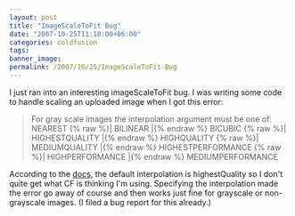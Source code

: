 ```yaml
---
layout: post
title: "ImageScaleToFit Bug"
date: "2007-10-25T11:10:00+06:00"
categories: coldfusion 
tags: 
banner_image: 
permalink: /2007/10/25/ImageScaleToFit-Bug
---
```


I just ran into an interesting imageScaleToFit bug. I was writing some code to handle scaling an uploaded image when I got this error:

<blockquote>
For gray scale images the interpolation argument must be one of: NEAREST {% raw %}| BILINEAR |{% endraw %} BICUBIC {% raw %}| HIGHESTQUALITY |{% endraw %} HIGHQUALITY {% raw %}| MEDIUMQUALITY |{% endraw %} HIGHESTPERFORMANCE {% raw %}| HIGHPERFORMANCE |{% endraw %} MEDIUMPERFORMANCE
</blockquote>

According to the <a href="http://www.cfquickdocs.com/cf8/?getDoc=ImageScaleToFit">docs</a>, the default interpolation is highestQuality so I don't quite get what CF is thinking I'm using. Specifying the interpolation made the error go away of course and then works just fine for grayscale or non-grayscale images. (I filed a bug report for this already.)